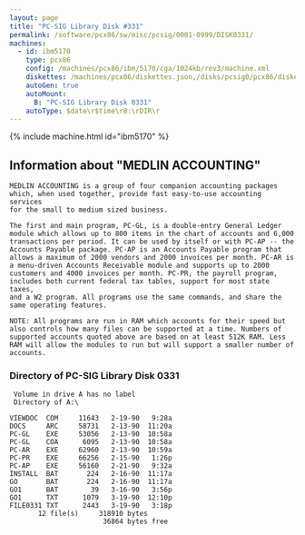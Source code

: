 ```yaml
---
layout: page
title: "PC-SIG Library Disk #331"
permalink: /software/pcx86/sw/misc/pcsig/0001-0999/DISK0331/
machines:
  - id: ibm5170
    type: pcx86
    config: /machines/pcx86/ibm/5170/cga/1024kb/rev3/machine.xml
    diskettes: /machines/pcx86/diskettes.json,/disks/pcsig0/pcx86/diskettes.json
    autoGen: true
    autoMount:
      B: "PC-SIG Library Disk 0331"
    autoType: $date\r$time\rB:\rDIR\r
---
```


{% include machine.html id="ibm5170" %}

## Information about "MEDLIN ACCOUNTING"

    MEDLIN ACCOUNTING is a group of four companion accounting packages
    which, when used together, provide fast easy-to-use accounting services
    for the small to medium sized business.
    
    The first and main program, PC-GL, is a double-entry General Ledger
    module which allows up to 800 items in the chart of accounts and 6,000
    transactions per period. It can be used by itself or with PC-AP -- the
    Accounts Payable package. PC-AP is an Accounts Payable program that
    allows a maximum of 2000 vendors and 2000 invoices per month. PC-AR is
    a menu-driven Accounts Receivable module and supports up to 2000
    customers and 4000 invoices per month. PC-PR, the payroll program,
    includes both current federal tax tables, support for most state taxes,
    and a W2 program. All programs use the same commands, and share the
    same operating features.
    
    NOTE: All programs are run in RAM which accounts for their speed but
    also controls how many files can be supported at a time. Numbers of
    supported accounts quoted above are based on at least 512K RAM. Less
    RAM will allow the modules to run but will support a smaller number of
    accounts.

### Directory of PC-SIG Library Disk 0331

     Volume in drive A has no label
     Directory of A:\

    VIEWDOC  COM     11643   2-19-90   9:28a
    DOCS     ARC     58731   2-13-90  11:20a
    PC-GL    EXE     53056   2-13-90  10:58a
    PC-GL    COA      6095   2-13-90  10:58a
    PC-AR    EXE     62960   2-13-90  10:59a
    PC-PR    EXE     66256   2-15-90   1:26p
    PC-AP    EXE     56160   2-21-90   9:32a
    INSTALL  BAT       224   2-16-90  11:17a
    GO       BAT       224   2-16-90  11:17a
    GO1      BAT        39   3-16-90   3:56p
    GO1      TXT      1079   3-19-90  12:10p
    FILE0331 TXT      2443   3-19-90   3:18p
           12 file(s)     318910 bytes
                           36864 bytes free
